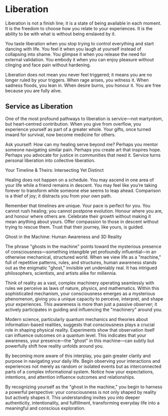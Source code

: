 # Liberation


Liberation is not a finish line; it is a state of being available in each moment. It is the freedom to choose how you relate to your experiences. It is the ability to be with what is without being enslaved by it.

You taste liberation when you stop trying to control everything and start dancing with life. You feel it when you laugh at yourself instead of collapsing into shame. You glimpse it when you release the need for external validation. You embody it when you can enjoy pleasure without clinging and face pain without hardening.

Liberation does not mean you never feel triggered; it means you are no longer ruled by your triggers. When rage arises, you witness it. When sadness floods, you lean in. When desire burns, you honour it. You are free because you are fully alive.


## Service as Liberation


One of the most profound pathways to liberation is service—not martyrdom, but heart‑centred contribution. When you give from overflow, you experience yourself as part of a greater whole. Your gifts, once turned inward for survival, now become medicine for others.

Ask yourself: How can my healing serve beyond me? Perhaps you mentor someone navigating similar pain. Perhaps you create art that inspires hope. Perhaps you advocate for justice in communities that need it. Service turns personal liberation into collective liberation.


Your Timeline & Theirs: Intersecting Yet Distinct

Healing does not happen on a schedule. You may ascend in one area of your life while a friend remains in descent. You may feel like you’re taking forever to transform while someone else seems to leap ahead. Comparison is a thief of joy; it distracts you from your own path.

Remember that timelines are unique. Your pace is perfect for you. You cannot rush healing; you cannot postpone evolution. Honour where you are, and honour where others are. Celebrate their growth without making it mean anything about yours. Offer compassion to those in descent without trying to rescue them. Trust that their journey, like yours, is guided.

Ghost in the Machine: Human Awareness and 3D Reality

The phrase "ghosts in the machine" points toward the mysterious presence of consciousness—something intangible yet profoundly influential—in an otherwise mechanical, structured world. When we view life as a "machine," full of repetitive patterns, rules, and structures, human awareness stands out as the enigmatic "ghost," invisible yet undeniably real. It has intrigued philosophers, scientists, and artists alike for millennia.

Think of reality as a vast, complex machinery operating seamlessly with rules we perceive as laws of nature, physics, and mathematics. Within this sophisticated mechanism, your consciousness emerges as a mysterious phenomenon, giving you a unique capacity to perceive, interpret, and shape your experiences. This awareness is more than just a passive observer; it actively participates in guiding and influencing the "machinery" around you.

Modern science, particularly quantum mechanics and theories about information-based realities, suggests that consciousness plays a crucial role in shaping physical reality. Experiments show that observation itself can influence outcomes on a quantum level. This indicates that your awareness, your presence—the "ghost" in this machine—can subtly but powerfully shift how reality unfolds around you.

By becoming more aware of this interplay, you gain greater clarity and purpose in navigating your daily life. Begin observing your interactions and experiences not merely as random or isolated events but as interconnected parts of a complex informational system. Notice how your expectations, intentions, and attention influence outcomes and relationships.

By recognizing yourself as the "ghost in the machine," you begin to harness a powerful perspective: your consciousness is not only shaped by reality but actively shapes it. This understanding invites you into deeper authenticity, intentionality, and fulfillment, transforming everyday life into a meaningful and conscious exploration.
